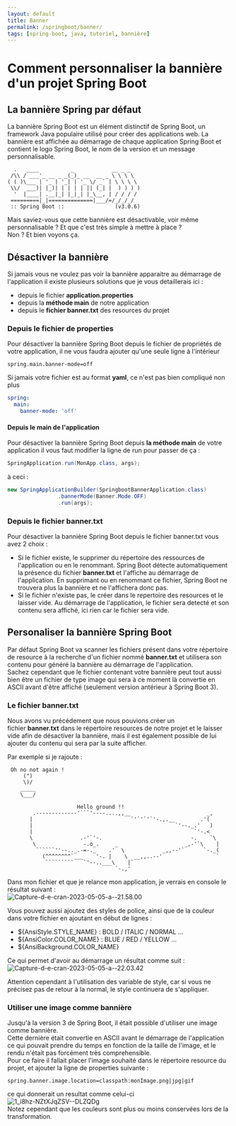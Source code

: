 ```yaml
---
layout: default
title: Banner
permalink: /springboot/banner/
tags: [spring-boot, java, tutoriel, bannière]
---
```


# Comment personnaliser la bannière d'un projet Spring Boot
## La bannière Spring par défaut

La bannière Spring Boot est un élément distinctif de Spring Boot, un framework Java populaire utilisé pour créer des applications web. La bannière est affichée au démarrage de chaque application Spring Boot et contient le logo Spring Boot, le nom de la version et un message personnalisable.

```text
  .   ____          _            __ _ _
 /\\ / ___'_ __ _ _(_)_ __  __ _ \ \ \ \
( ( )\___ | '_ | '_| | '_ \/ _` | \ \ \ \
 \\/  ___)| |_)| | | | | || (_| |  ) ) ) )
  '  |____| .__|_| |_|_| |_\__, | / / / /
 =========|_|==============|___/=/_/_/_/
 :: Spring Boot ::                (v3.0.6)
```

Mais saviez-vous que cette bannière est désactivable, voir même personnalisable ? Et que c'est très simple à mettre à place ?  
Non ? Et bien voyons ça.

## Désactiver la bannière

Si jamais vous ne voulez pas voir la bannière apparaitre au démarrage de l'application il existe plusieurs solutions que je vous detaillerais ici :

- depuis le fichier **application.properties**
- depuis la **méthode main** de notre application
- depuis le **fichier banner.txt** des resources du projet

### Depuis le fichier de properties

Pour désactiver la bannière Spring Boot depuis le fichier de propriétés de votre application, il ne vous faudra ajouter qu'une seule ligne à l'intérieur

```properties
spring.main.banner-mode=off
```

Si jamais votre fichier est au format **yaml**, ce n'est pas bien compliqué non plus

```yaml
spring:
  main:
    banner-mode: 'off'
```

#### Depuis le main de l'application

Pour désactiver la bannière Spring Boot depuis **la méthode main** de votre application il vous faut modifier la ligne de run pour passer de ça :

```java
SpringApplication.run(MonApp.class, args);
```

à ceci :

```java
new SpringApplicationBuilder(SpringbootBannerApplication.class)
				.bannerMode(Banner.Mode.OFF)
				.run(args);
```

### Depuis le fichier banner.txt

Pour désactiver la bannière Spring Boot depuis le fichier banner.txt vous avez 2 choix :

- Si le fichier existe, le supprimer du répertoire des ressources de l'application ou en le renommant. Spring Boot détecte automatiquement la présence du fichier **banner.txt** et l'affiche au démarrage de l'application. En supprimant ou en renommant ce fichier, Spring Boot ne trouvera plus la bannière et ne l'affichera donc pas.
- Si le fichier n'existe pas, le créer dans le repertoire des resources et le laisser vide. Au démarrage de l'application, le fichier sera detecté et son contenu sera affiché, ici rien car le fichier sera vide.

## Personaliser la bannière Spring Boot

Par défaut Spring Boot va scanner les fichiers présent dans votre répertoire de resource à la recherche d'un fichier nommé **banner.txt** et utilisera son contenu pour généré la bannière au démarrage de l'application.  
Sachez cependant que le fichier contenant votre bannière peut tout aussi bien être un fichier de type image qui sera à ce moment là convertie en ASCII avant d'être affiché (seulement version antérieur à Spring Boot 3).

### Le fichier banner.txt

Nous avons vu précédement que nous pouvions créer un fichier **banner.txt** dans le répertoire resources de notre projet et le laisser vide afin de désactiver la bannière, mais il est également possible de lui ajouter du contenu qui sera par la suite afficher.

Par exemple si je rajoute :

```text
 Oh no not again !
     (")
     \)/
    _____
    \___/

                      Hello ground !!
        .-------------'```'----....,,__                        _,
       |                               `'`'`'`'-.,.__        .'(
       |                                             `'--._.'   )
       |                                                   `'-.<
       \               .-'`'-.                            -.    `\
        \               -.o_.     _                     _,-'`\    |
         ``````''--.._.-=-._    .'  \            _,,--'`      `-._(
           (^^^^^^^^`___    '-. |    \  __,,..--'                 `
            `````````   `'--..___\    |`
                                  `-.,'

```

Dans mon fichier et que je relance mon application, je verrais en console le résultat suivant :  
![Capture-d-e-cran-2023-05-05-a--21.58.00](https://www.sfeir.dev/content/images/2023/05/Capture-d-e-cran-2023-05-05-a--21.58.00.png)

Vous pouvez aussi ajoutez des styles de police, ainsi que de la couleur dans votre fichier en ajoutant en début de lignes :

- ${AnsiStyle.STYLE_NAME} : BOLD / ITALIC / NORMAL ...
- ${AnsiColor.COLOR_NAME} : BLUE / RED / YELLOW ...
- ${AnsiBackground.COLOR_NAME}

Ce qui permet d'avoir au démarrage un résultat comme suit :  
![Capture-d-e-cran-2023-05-05-a--22.03.42](https://www.sfeir.dev/content/images/2023/05/Capture-d-e-cran-2023-05-05-a--22.03.42.png)

Attention cependant à l'utilisation des variable de style, car si vous ne précisez pas de retour à la normal, le style continuera de s'appliquer.

### Utiliser une image comme bannière

Jusqu'à la version 3 de Spring Boot, il était possible d'utiliser une image comme bannière.  
Cette dernière était convertie en ASCII avant le démarrage de l'application ce qui pouvait prendre du temps en fonction de la taille de l'image, et le rendu n'était pas forcément très comprehensible.  
Pour ce faire il fallait placer l'image souhaité dans le répertoire resource du projet, et ajouter la ligne de properties suivante :

```
spring.banner.image.location=classpath:monImage.png|jpg|gif
```

ce qui donnerait un resultat comme celui-ci  
![1_i8hz-NZtXJqZSV--DLZQDg](https://www.sfeir.dev/content/images/2023/05/1_i8hz-NZtXJqZSV--DLZQDg.webp)  
Notez cependant que les couleurs sont plus ou moins conservées lors de la transformation.
